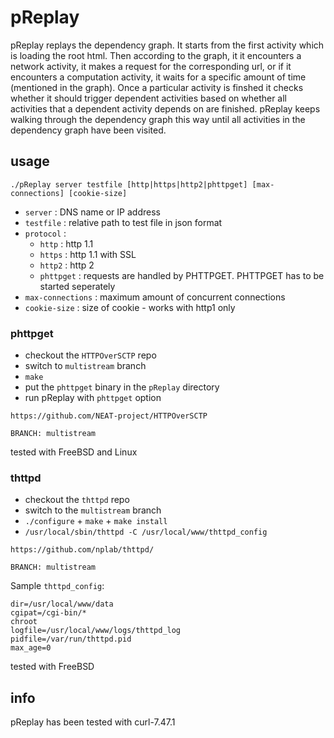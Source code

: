 # pReplay

pReplay replays the dependency graph.
It starts from the first activity which is loading the root html.
Then according to the graph, it it encounters a network activity, it makes a request for the corresponding url, or if it encounters a computation activity, it waits for a specific amount of time (mentioned in the graph).
Once a particular activity is finshed it checks  whether it should trigger dependent activities based on whether all activities that a dependent activity depends on are finished.
pReplay keeps walking through the dependency graph this way until all activities in the dependency graph have been visited.

## usage
```
./pReplay server testfile [http|https|http2|phttpget] [max-connections] [cookie-size]
```
* `server` : DNS name or IP address
* `testfile` : relative path to test file in json format
* `protocol` :
    * `http` : http 1.1
    * `https` : http 1.1 with SSL
    * `http2` : http 2
    * `phttpget` : requests are handled by PHTTPGET.
    PHTTPGET has to be started seperately
* `max-connections` : maximum amount of concurrent connections
* `cookie-size` : size of cookie - works with http1 only

### phttpget
* checkout the `HTTPOverSCTP` repo
* switch to `multistream` branch
* `make`
* put the `phttpget` binary in the `pReplay` directory
* run pReplay with `phttpget` option

```
https://github.com/NEAT-project/HTTPOverSCTP

BRANCH: multistream
```

tested with FreeBSD and Linux

### thttpd
* checkout the `thttpd` repo
* switch to the `multistream` branch
* `./configure` + `make` + `make install`
* `/usr/local/sbin/thttpd -C /usr/local/www/thttpd_config`
```
https://github.com/nplab/thttpd/

BRANCH: multistream
```

Sample `thttpd_config`:
```
dir=/usr/local/www/data
cgipat=/cgi-bin/*
chroot
logfile=/usr/local/www/logs/thttpd_log
pidfile=/var/run/thttpd.pid
max_age=0
```

tested with FreeBSD

## info
pReplay has been tested with curl-7.47.1
